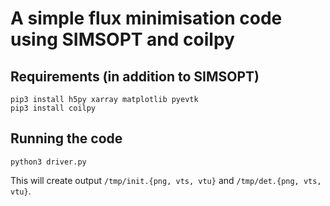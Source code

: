 # A simple flux minimisation code using SIMSOPT and coilpy

## Requirements (in addition to SIMSOPT)

    pip3 install h5py xarray matplotlib pyevtk
    pip3 install coilpy 
    
## Running the code

    python3 driver.py

This will create output `/tmp/init.{png, vts, vtu}` and `/tmp/det.{png, vts, vtu}`.
